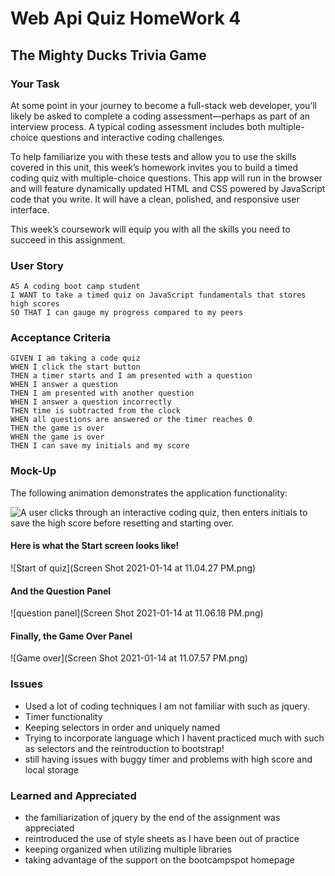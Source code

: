 # Web Api Quiz HomeWork 4 
## The Mighty Ducks Trivia Game

### Your Task
At some point in your journey to become a full-stack web developer, you’ll likely be asked to complete a coding assessment&mdash;perhaps as part of an interview process. A typical coding assessment includes both multiple-choice questions and interactive coding challenges. 

To help familiarize you with these tests and allow you to use the skills covered in this unit, this week’s homework invites you to build a timed coding quiz with multiple-choice questions. This app will run in the browser and will feature dynamically updated HTML and CSS powered by JavaScript code that you write. It will have a clean, polished, and responsive user interface. 

This week’s coursework will equip you with all the skills you need to succeed in this assignment.

### User Story
```
AS A coding boot camp student
I WANT to take a timed quiz on JavaScript fundamentals that stores high scores
SO THAT I can gauge my progress compared to my peers
```

### Acceptance Criteria

```
GIVEN I am taking a code quiz
WHEN I click the start button
THEN a timer starts and I am presented with a question
WHEN I answer a question
THEN I am presented with another question
WHEN I answer a question incorrectly
THEN time is subtracted from the clock
WHEN all questions are answered or the timer reaches 0
THEN the game is over
WHEN the game is over
THEN I can save my initials and my score
```

### Mock-Up

The following animation demonstrates the application functionality:

![A user clicks through an interactive coding quiz, then enters initials to save the high score before resetting and starting over.](./Assets/04-web-apis-homework-demo.gif)

#### Here is what the Start screen looks like!
![Start of quiz](Screen Shot 2021-01-14 at 11.04.27 PM.png)

#### And the Question Panel
![question panel](Screen Shot 2021-01-14 at 11.06.18 PM.png)

#### Finally, the Game Over Panel

![Game over](Screen Shot 2021-01-14 at 11.07.57 PM.png)

### Issues
- Used a lot of coding techniques I am not familiar with such as jquery.
- Timer functionality
- Keeping selectors in order and uniquely named
- Trying to incorporate language which I havent practiced much with such as selectors and the reintroduction to bootstrap!
- still having issues with buggy timer and problems with high score and local storage

### Learned and Appreciated
- the familiarization of jquery by the end of the assignment was appreciated
- reintroduced the use of style sheets as I have been out of practice
- keeping organized when utilizing multiple libraries
- taking advantage of the support on the bootcampspot homepage
